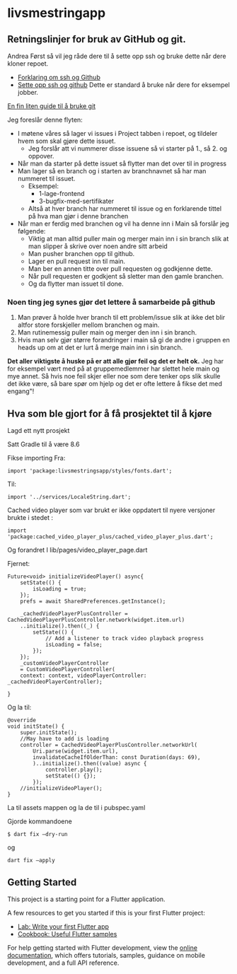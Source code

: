 # livsmestringapp

## Retningslinjer for bruk av GitHub og git.

Andrea Først så vil jeg råde dere til å sette opp ssh og bruke dette når dere kloner repoet.

- [Forklaring om ssh og Github](https://docs.github.com/en/authentication/connecting-to-github-with-ssh/about-ssh)
- [Sette opp ssh og github](https://docs.github.com/en/authentication/connecting-to-github-with-ssh/adding-a-new-ssh-key-to-your-github-account?platform=mac)
Dette er standard å bruke når dere for eksempel jobber.

[En fin liten guide til å bruke git](https://rogerdudler.github.io/git-guide/)

Jeg foreslår denne flyten:

- I møtene våres så lager vi issues i Project tabben i repoet, og tildeler hvem som skal gjøre dette issuet.
    - Jeg forslår att vi nummerer disse issuene så vi starter på 1., så 2. og oppover.
- Når man da starter på dette issuet så flytter man det over til in progress
- Man lager så en branch og i starten av branchnavnet så har man nummeret til issuet.
  - Eksempel:
    - 1-lage-frontend
    - 3-bugfix-med-sertifikater
  - Altså at hver branch har nummeret til issue og en forklarende tittel på hva man gjør i denne branchen
- Når man er ferdig med branchen og vil ha denne inn i Main så forslår jeg følgende:
  - Viktig at man alltid puller main og merger main inn i sin branch slik at man slipper å skrive over noen andre sitt arbeid
  - Man pusher branchen opp til github.
  - Lager en pull request inn til main.
  - Man ber en annen titte over pull requesten og godkjenne dette.
  - Når pull requesten er godkjent så sletter man den gamle branchen.
  - Og da flytter man issuet til done.
### Noen ting jeg synes gjør det lettere å samarbeide på github

1. Man prøver å holde hver branch til ett problem/issue slik at ikke det blir altfor store forskjeller mellom branchen og main.
2. Man rutinemessig puller main og merger den inn i sin branch.
3. Hvis man selv gjør større forandringer i main så gi de andre i gruppen en heads up om at det er lurt å merge main inn i sin branch.

**Det aller viktigste å huske på er att alle gjør feil og det er helt ok.** Jeg har for eksempel vært med på at gruppemedlemmer har slettet hele main og mye annet. Så hvis noe feil skjer eller noe som dere tenker ops slik skulle det ikke være, så bare spør om hjelp og det er ofte lettere å fikse det med engang"!

## Hva som ble gjort for å få prosjektet til å kjøre
Lagd ett nytt prosjekt

Satt Gradle til å være 8.6

Fikse importing
Fra:
````
import 'package:livsmestringsapp/styles/fonts.dart';
````
Til:
````
import '../services/LocaleString.dart';
````

Cached video player som var brukt er ikke oppdatert til nyere versjoner brukte i stedet : 
````
import 'package:cached_video_player_plus/cached_video_player_plus.dart';
````
Og forandret I lib/pages/video_player_page.dart

Fjernet:
````
Future<void> initializeVideoPlayer() async{
    setState(() {
        isLoading = true;
    });
    prefs = await SharedPreferences.getInstance();

    _cachedVideoPlayerPlusController = CachedVideoPlayerPlusController.network(widget.item.url)
    ..initialize().then((_) {
        setState(() {
            // Add a listener to track video playback progress
            isLoading = false;
        });
    });
    _customVideoPlayerController
    = CustomVideoPlayerController(
    context: context, videoPlayerController: _cachedVideoPlayerController);

}
````
Og la til:
````
@override
void initState() {
    super.initState();
    //May have to add is loading
    controller = CachedVideoPlayerPlusController.networkUrl(
        Uri.parse(widget.item.url),
        invalidateCacheIfOlderThan: const Duration(days: 69),
        )..initialize().then((value) async {
            controller.play();
            setState(() {});
        });
    //initializeVideoPlayer();
}
````

La til assets mappen og la de til i pubspec.yaml

Gjorde kommandoene 
````
$ dart fix —dry-run 
````
og 
````
dart fix —apply
````
## Getting Started

This project is a starting point for a Flutter application.

A few resources to get you started if this is your first Flutter project:

- [Lab: Write your first Flutter app](https://docs.flutter.dev/get-started/codelab)
- [Cookbook: Useful Flutter samples](https://docs.flutter.dev/cookbook)

For help getting started with Flutter development, view the
[online documentation](https://docs.flutter.dev/), which offers tutorials,
samples, guidance on mobile development, and a full API reference.
